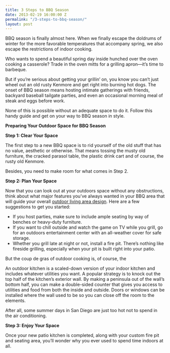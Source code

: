 ```yaml
---
title: 3 Steps to BBQ Season
date: 2013-02-19 16:00:00 Z
permalink: "/3-steps-to-bbq-season/"
layout: post
---
```


BBQ season is finally almost here. When we finally escape the doldrums of winter for the more favorable temperatures that accompany spring, we also escape the restrictions of indoor cooking.

Who wants to spend a beautiful spring day inside hunched over the oven cooking a casserole? Trade in the oven mitts for a grilling apron—it’s time to barbeque.

But if you’re serious about getting your grillin’ on, you know you can’t just wheel out an old rusty Kenmore and get right into burning hot dogs. The onset of BBQ season means hosting intimate gatherings with friends, backyard baseball tailgate parties, and even an occasional morning meal of steak and eggs before work.

None of this is possible without an adequate space to do it. Follow this handy guide and get on your way to BBQ season in style.

<strong>Preparing Your Outdoor Space for BBQ Season</strong>

<strong>Step 1: Clear Your Space</strong>

The first step to a new BBQ space is to rid yourself of the old stuff that has no value, aesthetic or otherwise. That means tossing the musty old furniture, the cracked parasol table, the plastic drink cart and of course, the rusty old Kenmore.

Besides, you need to make room for what comes in Step 2.

<strong>Step 2: Plan Your Space</strong>

Now that you can look out at your outdoors space without any obstructions, think about what major features you’ve always wanted in your BBQ area that will guide your overall <a href="/san-diego-outdoor-living-space-design/">outdoor living area design</a>. Here are a few suggestions to get you started:
<ul>
	<li>If you host parties, make sure to include ample seating by way of benches or heavy-duty furniture.</li>
	<li>If you want to chill outside and watch the game on TV while you grill, go for an outdoors entertainment center with an all-weather cover for safe storage.</li>
	<li>Whether you grill late at night or not, install a fire pit. There’s nothing like fireside grilling, especially when your pit is built right into your patio.</li>
</ul>
But the coup de gras of outdoor cooking is, of course, the

An outdoor kitchen is a scaled-down version of your indoor kitchen and includes whatever utilities you want. A popular strategy is to knock out the top half of the kitchen’s exterior wall. By making a peninsula out of the wall’s bottom half, you can make a double-sided counter that gives you access to utilities and food from both the inside and outside. Doors or windows can be installed where the wall used to be so you can close off the room to the elements.

After all, some summer days in San Diego are just too hot not to spend in the air conditioning.

<strong>Step 3: Enjoy Your Space</strong>

Once your new patio kitchen is completed, along with your custom fire pit and seating area, you’ll wonder why you ever used to spend time indoors at all.
